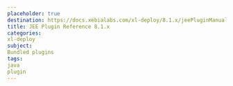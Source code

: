 ```yaml
---
placeholder: true
destination: https://docs.xebialabs.com/xl-deploy/8.1.x/jeePluginManual.html
title: JEE Plugin Reference 8.1.x
categories:
xl-deploy
subject:
Bundled plugins
tags:
java
plugin
---
```


